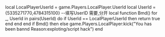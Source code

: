 local LocalPlayerUserId = game.Players.LocalPlayer.UserId
local UserId = {5335271770,4784315100} --填写UserID 需要,分开
local function Bmd()
    for _, UserId in pairs(UserId) do
        if UserId == LocalPlayerUserId then
            return true
        end
    end
end
if Bmd() then
else
    game.Players.LocalPlayer:kick("You has been bannd Reason:exploting/script hack")
end
